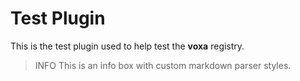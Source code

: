 # Test Plugin

This is the test plugin used to help test the **voxa** registry.

> INFO This is an info box with custom markdown parser styles.
